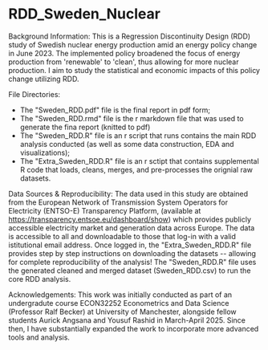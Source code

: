 # RDD_Sweden_Nuclear
Background Information:
This is a Regression Discontinuity Design (RDD) study of Swedish nuclear energy production amid an energy policy change in June 2023. The implemented policy broadened the focus of energy production from 'renewable' to 'clean', thus allowing for more nuclear production. I aim to study the statistical and economic impacts of this policy change utilizing RDD.

File Directories:
- The "Sweden_RDD.pdf" file is the final report in pdf form;
- The "Sweden_RDD.rmd" file is the r markdown file that was used to generate the fina report (knitted to pdf)
- The "Sweden_RDD.R" file is an r script that runs contains the main RDD analysis conducted (as well as some data construction, EDA and visualizations);
- The "Extra_Sweden_RDD.R" file is an r sctipt that contains supplemental R code that loads, cleans, merges, and pre-processes the orignial raw datasets.

Data Sources & Reproducibility:
The data used in this study are obtained from the European Network of Transmission System Operators for Electricity (ENTSO-E) Transparency Platform, (available at https://transparency.entsoe.eu/dashboard/show) which provides publicly accessible electricity market and generation data across Europe. The data is accessible to all and downloadable to those that log-in with a valid istitutional email address. Once logged in, the "Extra_Sweden_RDD.R" file provides step by step instructions on downloading the datasets -- allowing for complete reproducibility of the analysis! The "Sweden_RDD.R" file uses the generated cleaned and merged dataset (Sweden_RDD.csv) to run the core RDD analysis. 

Acknowledgements:
This work was initially conducted as part of an undergradute course ECON32252 Econometrics and Data Science (Professor Ralf Becker) at University of Manchester, alongside fellow students Aurick Angsana and Yousuf Rashid in March-April 2025. Since then, I have substantially expanded the work to incorporate more advanced tools and analysis. 
